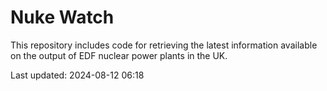 # Nuke Watch

This repository includes code for retrieving the latest information available on the output of EDF nuclear power plants in the UK.

Last updated: 2024-08-12 06:18